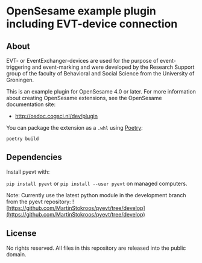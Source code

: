 # OpenSesame example plugin including EVT-device connection

## About

EVT- or EventExchanger-devices are used for the purpose of event-triggering and event-marking and were developed by the Research Support group of the faculty of Behavioral and Social Science from the University of Groningen.

This is an example plugin for OpenSesame 4.0 or later. For more information about creating OpenSesame extensions, see the OpenSesame documentation site:

- http://osdoc.cogsci.nl/dev/plugin

You can package the extension as a `.whl` using [Poetry](https://python-poetry.org/):

```
poetry build
```

## Dependencies

Install pyevt with:

`pip install pyevt` or
`pip install --user pyevt` on managed computers.

Note: Currently use the latest python module in the development branch from the pyevt repository:
![https://github.com/MartinStokroos/pyevt/tree/develop](https://github.com/MartinStokroos/pyevt/tree/develop)

## License

No rights reserved. All files in this repository are released into the public domain.
